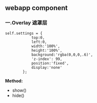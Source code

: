 ## webapp component

### 一.Overlay   遮罩层
```
self.settings = {
            top:0,
            left:0,
            width:'100%',
            height:'100%',
            background:'rgba(0,0,0,.6)',
            'z-index': 99,
            position:'fixed',
            display:'none'
        };
```
**Method:**
* show()
* hide()